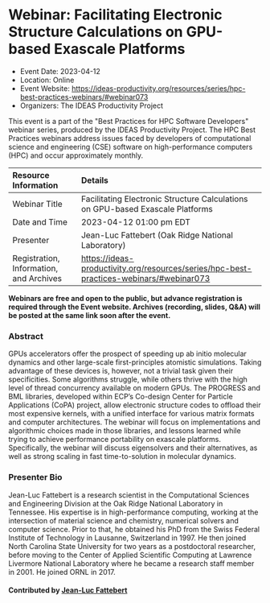 # Webinar: Facilitating Electronic Structure Calculations on GPU-based Exascale Platforms

- Event Date: 2023-04-12
- Location: Online
- Event Website: https://ideas-productivity.org/resources/series/hpc-best-practices-webinars/#webinar073
- Organizers: The IDEAS Productivity Project
			   
This event is a part of the "Best Practices for HPC Software
Developers" webinar series, produced by the IDEAS Productivity
Project. The HPC Best Practices webinars address issues faced by
developers of computational science and engineering (CSE) software on
high-performance computers (HPC) and occur approximately monthly.

Resource Information | Details
:--- | :---			   
Webinar Title | Facilitating Electronic Structure Calculations on GPU-based Exascale Platforms
Date and Time | 2023-04-12 01:00 pm EDT
Presenter | Jean-Luc Fattebert (Oak Ridge National Laboratory)
Registration, Information, and Archives | 	<https://ideas-productivity.org/resources/series/hpc-best-practices-webinars/#webinar073>	   

**Webinars are free and open to the public, but advance registration is required through the Event website. Archives (recording, slides, Q&A) will be posted at the same link soon after the event.**

### Abstract
<p>GPUs accelerators offer the prospect of speeding up ab initio molecular dynamics and other large-scale first-principles atomistic simulations. Taking advantage of these devices is, however, not a trivial task given their specificities. Some algorithms struggle, while others thrive with the high level of thread concurrency available on modern GPUs. The PROGRESS and BML libraries, developed within ECP’s Co-design Center for Particle Applications (CoPA) project, allow electronic structure codes to offload their most expensive kernels, with a unified interface for various matrix formats and computer architectures. The webinar will focus on implementations and algorithmic choices made in those libraries, and lessons learned while trying to achieve performance portability on exascale platforms. Specifically, the webinar will discuss eigensolvers and their alternatives, as well as strong scaling in fast time-to-solution in molecular dynamics.</p>


### Presenter Bio
<p>Jean-Luc Fattebert is a research scientist in the Computational Sciences and Engineering Division at the Oak Ridge National Laboratory in Tennessee. His expertise is in high-performance computing, working at the intersection of material science and chemistry, numerical solvers and computer science. Prior to that, he obtained his PhD from the Swiss Federal Institute of Technology in Lausanne, Switzerland in 1997. He then joined North Carolina State University for two years as a postdoctoral researcher, before moving to the Center of Applied Scientific Computing at Lawrence Livermore National Laboratory where he became a research staff member in 2001. He joined ORNL in 2017.</p>
    

#### Contributed by [Jean-Luc Fattebert](https://github.com/jeanlucf22 "Jean-Luc Fattebert GitHub profile")

<!---
Publish: yes
Topics: software engineering, high-performance computing (hpc), performance at leadership computing facilities, online learning
--->
